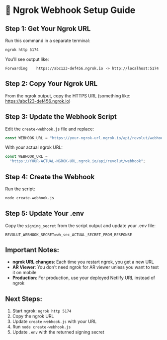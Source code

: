 # 🚀 Ngrok Webhook Setup Guide

## Step 1: Get Your Ngrok URL

Run this command in a separate terminal:

```bash
ngrok http 5174
```

You'll see output like:

```
Forwarding    https://abc123-def456.ngrok.io -> http://localhost:5174
```

## Step 2: Copy Your Ngrok URL

From the ngrok output, copy the HTTPS URL (something like: https://abc123-def456.ngrok.io)

## Step 3: Update the Webhook Script

Edit the `create-webhook.js` file and replace:

```javascript
const WEBHOOK_URL = "https://your-ngrok-url.ngrok.io/api/revolut/webhook";
```

With your actual ngrok URL:

```javascript
const WEBHOOK_URL =
  "https://YOUR-ACTUAL-NGROK-URL.ngrok.io/api/revolut/webhook";
```

## Step 4: Create the Webhook

Run the script:

```bash
node create-webhook.js
```

## Step 5: Update Your .env

Copy the `signing_secret` from the script output and update your .env file:

```
REVOLUT_WEBHOOK_SECRET=wh_sec_ACTUAL_SECRET_FROM_RESPONSE
```

## Important Notes:

- **ngrok URL changes**: Each time you restart ngrok, you get a new URL
- **AR Viewer**: You don't need ngrok for AR viewer unless you want to test it on mobile
- **Production**: For production, use your deployed Netlify URL instead of ngrok

## Next Steps:

1. Start ngrok: `ngrok http 5174`
2. Copy the ngrok URL
3. Update `create-webhook.js` with your URL
4. Run `node create-webhook.js`
5. Update `.env` with the returned signing secret
